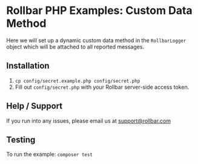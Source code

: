 # Rollbar PHP Examples: Custom Data Method

Here we will set up a dynamic custom data method in the `RollbarLogger` object which
will be attached to all reported messages.
## Installation

1. `cp config/secret.example.php config/secret.php`
2. Fill out `config/secret.php` with your Rollbar server-side access token. 

## Help / Support

If you run into any issues, please email us at [support@rollbar.com](mailto:support@rollbar.com)

## Testing
To run the example: `composer test`
